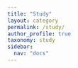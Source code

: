 ```yaml
---
title: "Study"
layout: category
permalink: /study/
author_profile: true
taxonomy: study
sidebar:
  nav: "docs"
---
```

